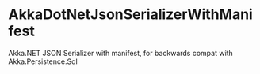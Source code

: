 # AkkaDotNetJsonSerializerWithManifest
Akka.NET JSON Serializer with manifest, for backwards compat with Akka.Persistence.Sql
